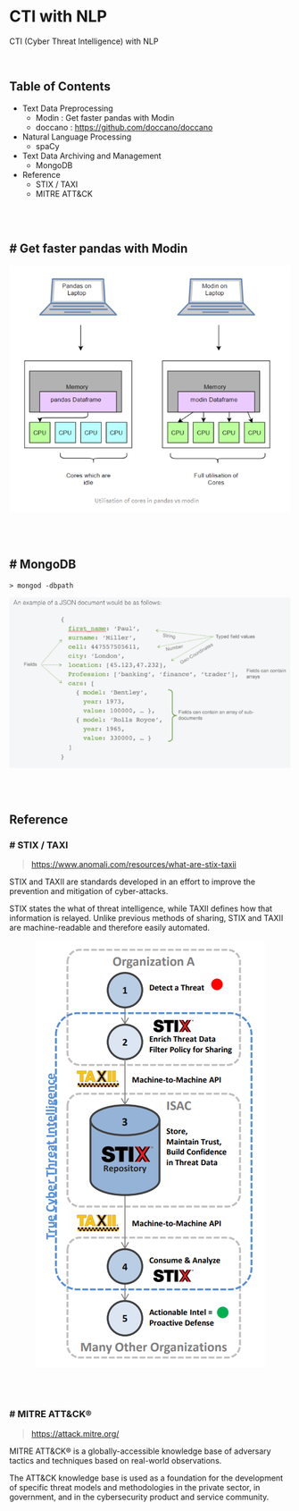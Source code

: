 # CTI with NLP
CTI (Cyber Threat Intelligence) with NLP

<br/>

## Table of Contents

- Text Data Preprocessing
  - Modin : Get faster pandas with Modin
  - doccano : https://github.com/doccano/doccano
- Natural Language Processing
  - spaCy
- Text Data Archiving and Management
  - MongoDB
- Reference
  - STIX / TAXI
  - MITRE ATT&CK

<br/>

<br/>

## # Get faster pandas with Modin

<p align="center">
    <img src="README.assets/modin.png"/>
</p>

<br/>

<br/>

## # MongoDB

```
> mongod -dbpath
```

<p align="center">
    <img src="README.assets/example_of_a_JSON_document.png"/>
</p>

<br/>

<br/>

## Reference

### # STIX / TAXI

> https://www.anomali.com/resources/what-are-stix-taxii

STIX and TAXII are standards developed in an effort to improve the prevention and mitigation of cyber-attacks.

STIX states the what of threat intelligence, while TAXII defines how that information is relayed. Unlike previous methods of sharing, STIX and TAXII are machine-readable and therefore easily automated.

<p align="center">
    <img src="README.assets/STIX-TAXI.png"/>
</p>

<br/>

<br/>

### # MITRE ATT&CK®

> https://attack.mitre.org/

MITRE ATT&CK® is a globally-accessible knowledge base of adversary tactics and techniques based on real-world observations.

The ATT&CK knowledge base is used as a foundation for the development of specific threat models and methodologies in the private sector, in government, and in the cybersecurity product and service community.

